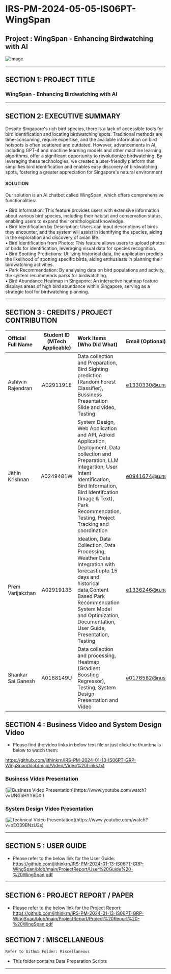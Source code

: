 # IRS-PM-2024-05-05-IS06PT-WingSpan
## Project : WingSpan - Enhancing Birdwatching with AI
![image](https://github.com/jithinkrn/IRS-PM-2024-01-13-IS06PT-GRP-WingSpan/assets/55784578/81de524c-7a63-4449-8c76-d041e2017ea5)

------------
## SECTION 1: PROJECT TITLE
### WingSpan - Enhancing Birdwatching with AI 

------------


## SECTION 2: EXECUTIVE SUMMARY

Despite Singapore's rich bird species, there is a lack of accessible tools for bird identification and locating birdwatching spots. Traditional methods are time-consuming, require expertise, and the available information on bird hotspots is often scattered and outdated. However, advancements in AI, including GPT-4 and machine learning models and other machine learning algorithms, offer a significant opportunity to revolutionize birdwatching. By leveraging these technologies, we created a user-friendly platform that simplifies bird identification and enables easy discovery of birdwatching spots, fostering a greater appreciation for Singapore's natural environment

#### SOLUTION
Our solution is an AI chatbot called WingSpan, which offers comprehensive functionalities: 

• Bird Information: This feature provides users with extensive information about various bird species, including their habitat and conservation status, enabling users to expand their ornithological knowledge. \
• Bird Identification by Description: Users can input descriptions of birds they encounter, and the system will assist in identifying the species, aiding in the exploration and discovery of avian life. \
• Bird Identification from Photos: This feature allows users to upload photos of birds for identification, leveraging visual data for species recognition. \
• Bird Spotting Predictions: Utilizing historical data, the application predicts the likelihood of spotting specific birds, aiding enthusiasts in planning their birdwatching activities. \
• Park Recommendation: By analysing data on bird populations and activity, the system recommends parks for birdwatching. \
• Bird Abundance Heatmap in Singapore: An interactive heatmap feature displays areas of high bird abundance within Singapore, serving as a strategic tool for birdwatching planning. 

------------
## SECTION 3 : CREDITS / PROJECT CONTRIBUTION

| Official Full Name  | Student ID (MTech Applicable)  | Work Items (Who Did What) | Email (Optional) |
| :------------ |:---------------:| :-----| :-----|
| Ashiwin Rajendran | A0291191E |Data collection and Preparation, Bird Sighting prediction (Random Forest Classifier), Bussiness Presentation Slide and video, Testing | e1330330@u.nus.edu |
| Jithin Krishnan | A0249481W | System Design, Web Application and API, Adroid Application, Deployment, Data collection and Preparation, LLM integartion, User Intent Identification, Bird Information, Bird Identifcation (Image & Text), Park Recommendation, Testing, Project Tracking and coordination | e0941674@u.nus.edu |
| Prem Varijakzhan |  A0291913B | Ideation, Data Collection, Data Processing, Weather Data Integration with forecast upto 15 days and historical data,Content Based Park Recommendation System Model and Optimization, Documentation, User Guide, Presentation, Testing | e1336246@u.nus.edu |
| Shankar Sai Ganesh | A0168149U | Data collection and processing, Heatmap (Gradient Boosting Regressor), Testing, System Design Presentation and Video|  e0176582@nus.edu.sg |

## SECTION 4 : Business Video and System Design Video

- Please find the video links in below text file or just click the thumbnails below to watch them:
  
https://github.com/jithinkrn/IRS-PM-2024-01-13-IS06PT-GRP-WingSpan/blob/main/Video/Video%20Links.txt

### Business Video Presentation

[![Business Video Presentation](https://i.ytimg.com/vi/UNGnHYY9DXI/maxresdefault.jpg?sqp=-oaymwEmCIAKENAF8quKqQMa8AEB-AH-CYAC0AWKAgwIABABGGUgUig_MA8=\u0026rs=AOn4CLA_hntDAjXYw7VAKHrG6o_-fulnoA")](https://www.youtube.com/watch?v=UNGnHYY9DXI)

### System Design Video Presentation

[![Technical Video Presentation](https://i.ytimg.com/vi/oEO39BNzU2s/hqdefault.jpg?sqp=-oaymwE1CKgBEF5IVfKriqkDKAgBFQAAiEIYAXABwAEG8AEB-AH-CYAC0AWKAgwIABABGGUgZShlMA8=\u0026rs=AOn4CLBQgYkKmuJHz9jnjsjxrad3BpPaGw")](https://www.youtube.com/watch?v=oEO39BNzU2s)

---

## SECTION 5 : USER GUIDE
- Please refer to the below link for the User Guide:
https://github.com/jithinkrn/IRS-PM-2024-01-13-IS06PT-GRP-WingSpan/blob/main/ProjectReport/User%20Guide%20-%20WingSpan.pdf

---
## SECTION 6 : PROJECT REPORT / PAPER

- Please refer to the below link for the Project Report:
https://github.com/jithinkrn/IRS-PM-2024-01-13-IS06PT-GRP-WingSpan/blob/main/ProjectReport/Project%20Report%20-%20WingSpan.pdf

## SECTION 7 : MISCELLANEOUS

`Refer to Github Folder: Miscellaneous`
- This folder contains Data Preparation Scripts

---
